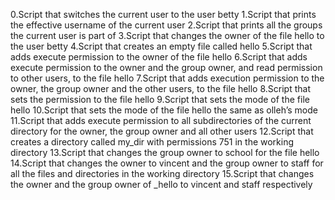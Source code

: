 0.Script that switches the current user to the user betty
1.Script that prints the effective username of the current user
2.Script that prints all the groups the current user is part of
3.Script that changes the owner of the file hello to the user betty
4.Script that creates an empty file called hello
5.Script that adds execute permission to the owner of the file hello
6.Script that adds execute permission to the owner and the group owner, and read permission to other users, to the file hello
7.Script that adds execution permission to the owner, the group owner and the other users, to the file hello
8.Script that sets the permission to the file hello
9.Script that sets the mode of the file hello
10.Script that sets the mode of the file hello the same as olleh’s mode
11.Script that adds execute permission to all subdirectories of the current directory for the owner, the group owner and all other users
12.Script that creates a directory called my_dir with permissions 751 in the working directory
13.Script that changes the group owner to school for the file hello
14.Script that changes the owner to vincent and the group owner to staff for all the files and directories in the working directory
15.Script that changes the owner and the group owner of _hello to vincent and staff respectively
